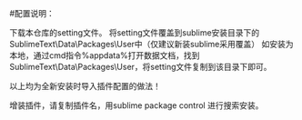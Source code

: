 #配置说明：

下载本仓库的setting文件。
将setting文件覆盖到sublime安装目录下的SublimeText\Data\Packages\User中（仅建议新装sublime采用覆盖）
如安装为本地，通过cmd指令%appdata%打开数据文档，找到SublimeText\Data\Packages\User，将setting文件复制到该目录下即可。

以上均为全新安装时导入插件配置的做法！

增装插件，请复制插件名，用sublime package control 进行搜索安装。
